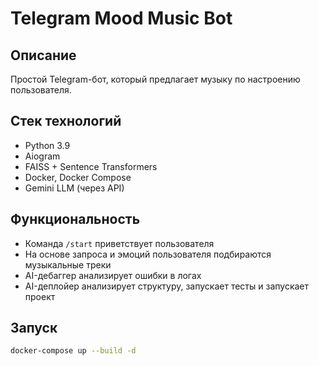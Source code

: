 # Telegram Mood Music Bot 

## Описание
Простой Telegram-бот, который предлагает музыку по настроению пользователя.

## Стек технологий
- Python 3.9
- Aiogram
- FAISS + Sentence Transformers
- Docker, Docker Compose
- Gemini LLM (через API)

## Функциональность
- Команда `/start` приветствует пользователя
- На основе запроса и эмоций пользователя подбираются музыкальные треки
- AI-дебаггер анализирует ошибки в логах
- AI-деплойер анализирует структуру, запускает тесты и запускает проект

## Запуск

```bash
docker-compose up --build -d
